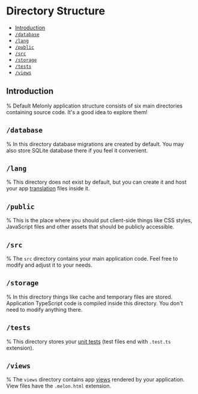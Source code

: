 <!-- omit in toc -->
# Directory Structure

- [Introduction](#introduction)
- [`/database`](#database)
- [`/lang`](#lang)
- [`/public`](#public)
- [`/src`](#src)
- [`/storage`](#storage)
- [`/tests`](#tests)
- [`/views`](#views)

## Introduction

% Default Melonly application structure consists of six main directories containing source code. It's a good idea to explore them!

## `/database`

% In this directory database migrations are created by default. You may also store SQLite database there if you feel it convenient.

## `/lang`

% This directory does not exist by default, but you can create it and host your app [translation](/docs/1.x/localization) files inside it.

## `/public`

% This is the place where you should put client-side things like CSS styles, JavaScript files and other assets that should be publicly accessible.

## `/src`

% The `src` directory contains your main application code. Feel free to modify and adjust it to your needs.

## `/storage`

% In this directory things like cache and temporary files are stored. Application TypeScript code is compiled inside this directory. You don't need to modify anything there.

## `/tests`

% This directory stores your [unit tests](/docs/1.x/testing) (test files end with `.test.ts` extension).

## `/views`

% The `views` directory contains app [views](/docs/1.x/views) rendered by your application. View files have the `.melon.html` extension.

